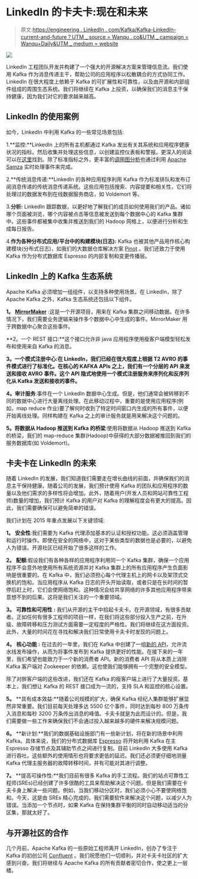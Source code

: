 # LinkedIn 的卡夫卡:现在和未来

> 原文:[https://engineering . LinkedIn . com/Kafka/Kafka-LinkedIn-current-and-future？UTM _ source = Wanqu . co&UTM _ campaign = Wanqu+Daily&UTM _ medium = website](https://engineering.linkedin.com/kafka/kafka-linkedin-current-and-future?utm_source=wanqu.co&utm_campaign=Wanqu+Daily&utm_medium=website)

![](../Images/0d55ec12f5f986798863d546a7fd65d4.png)

LinkedIn 工程团队开发并构建了一个强大的开源解决方案来管理信息流。我们使用 Kafka 作为消息传递主干，帮助公司的应用程序以松散耦合的方式协同工作。LinkedIn 在很大程度上依赖于 Kafka 的可扩展性和可靠性，以及由开源和内部组件组成的周围生态系统。我们将继续在 Kafka 上投资，以确保我们的消息主干保持健康，因为我们对它的要求越来越高。

## LinkedIn 的使用案例

如今，LinkedIn 中利用 Kafka 的一些常见场景包括:

1.**监控:**LinkedIn 上的所有主机都通过 Kafka 发出有关其系统和应用程序健康状况的指标。然后收集并处理这些信息，以创建监控仪表板和警报。更深入的阅读可以在[这里](https://engineering.linkedin.com/52/autometrics-self-service-metrics-collection)找到。除了标准指标之外，更丰富的[调用图分析](http://engineering.linkedin.com/samza/real-time-insights-linkedins-performance-using-apache-samza)也通过利用 [Apache Samza](http://samza.incubator.apache.org/) 实时处理事件来完成。

2.**传统消息传递:**LinkedIn 的各种应用程序利用 Kafka 作为标准排队和发布订阅消息传递的传统消息传递系统。这些应用包括搜索、内容提要和相关性，它们将处理过的数据发布到在线数据服务商店，如 Voldemort 等。

3.**分析:** LinkedIn 跟踪数据，以更好地了解我们的成员如何使用我们的产品。诸如哪个页面被浏览，哪个内容被点击等信息被发送到每个数据中心的 Kafka 集群中。这些事件都被集中收集并推送到我们的 Hadoop 网格上，以便进行分析和生成每日报告。

4.**作为各种分布式应用/平台中的构建模块(日志):** Kafka 也被其他产品用作核心构建模块(分布式日志)，如我们的大数据仓库解决方案 [Pinot](https://engineering.linkedin.com/analytics/real-time-analytics-massive-scale-pinot) 。我们还致力于使用 Kafka 作为分布式数据库 Espresso 的内部复制和变更传播层。

## **LinkedIn 上的 Kafka 生态系统**

Apache Kafka 必须增加一组组件，以支持多种使用场景。在 LinkedIn，除了 Apache Kafka 之外，Kafka 生态系统还包括以下组件。

**1。** [**MirrorMaker**](https://cwiki.apache.org/confluence/pages/viewpage.action?pageId=27846330) :这是一个开源项目，用来在 Kafka 集群之间移动数据。在许多情况下，我们需要业务逻辑来操作多个数据中心中生成的事件。MirrorMaker 用于跨数据中心聚合这些事件。

**2。一个 REST 接口:**这个接口允许非 java 应用程序使用瘦客户端模型轻松发布和使用来自 Kafka 的消息。

**3。一个模式注册中心:在 LinkedIn，我们已经在很大程度上根据 T2 AVRO 的事件模式进行了标准化。在核心的 KAFKA APIs 之上，我们有一个分层的 API 来发送和接收 AVRO 事件。这个 API 隐式地使用一个模式注册服务来序列化和反序列化从 Kafka 发送和接收的事件。**

**4。审计服务**:事件在一个 LinkedIn 数据中心生成。但是，他们通常会被转移到不同的数据中心进行大量离线处理。在此移动过程中，重要的是使用应用程序(例如，map reduce 作业)要了解何时收到了特定时间窗口内生成的所有事件，以便开始离线处理。同样构建在 Kafka 之上的审计服务就是用来解决这个问题的。

**5。将数据从 Hadoop 推送到 Kafka 的桥梁**:使用将数据从 Hadoop 推送到 Kafka 的桥梁，我们的 map-reduce 集群(Hadoop)中获得的大部分数据被推回到我们的服务数据库(如 Voldemort)。

## **卡夫卡在 LinkedIn 的未来**

随着 LinkedIn 的发展，我们知道我们需要走在增长曲线的前面，并确保我们的消息主干保持健康。随着公司的发展，我们预计使用 Kafka 的团队和应用程序的数量以及他们需求的多样性将会增加。此外，随着用户(开发人员和网站可靠性工程师)数量的增加，我们预计 Kafka 的用户对 Kafka 的理解程度会有更大的提高。因此，我们需要确保可以避免简单的错误。

我们计划在 2015 年重点发展以下关键领域:

**1。** **安全性**:我们需要为 Kafka 代理添加基本的认证和授权功能。这必须涵盖管理和运行时操作。即使在安全的网络中，这对于某些类型的数据也是必要的，以避免人为错误。开源社区已经开始了很多这样的工作。

**2。** **配额**:假设我们有各种各样的应用程序利用同一个 Kafka 集群，确保一个应用程序不会意外地使用所有系统资源并对 Kafka 集群上的所有应用程序产生负面影响是很重要的。在 Kafka 中，我们必须担心每个代理主机上的网卡以及架顶式交换机的饱和。当应用程序从 Kafka 日志的开头开始读取，或者只是在长时间的暂停后赶上时，它们会使网络饱和。这种情况会给共享网络的许多其他应用程序带来意想不到的后果。这将是我们关注的一个重要领域。

**3。** **可靠性和可用性** **:** 我们从开源的主干中拾起卡夫卡。在开源领域，有很多贡献者。正如任何有很多工程师的项目一样，在我们将这些部分投入生产之前，在升级、故障转移和压力测试方面需要一定程度的严格性。我们将继续在这方面投资。此外，大量的时间花在寻找和解决我们日常使用卡夫卡时发现的问题上。

**4。** **核心功能** **:** 在过去的一年里，我们在 Kafka 中创建了一组[新的 API](https://cwiki.apache.org/confluence/display/KAFKA/Client+Rewrite)，允许流水线发布操作，从而为将事件发布到 Kafka 提供更好的性能。在接下来的一年里，我们希望也能致力于一个新的消费者 API。新的消费者 API 将从本质上消除 Kafka 客户端对 Zookeeper 的依赖。这也使我们能够拥有一个完整的安全模型。

除了对胖客户端的这些改进，我们还在 Kafka 的瘦客户端上进行了大量投资。基本上，我们想让 Kafka 的 REST 接口成为一流的，支持 SLA 和监控的核心设置。

**5。** **具有成本效益:**随着公司规模的扩大，确保 Kafka 经纪人集群能够扩展显然非常重要。我们目前每天处理多达 5500 亿个事件，同时达到每秒 800 万条传入消息和每秒 3200 万条传出消息的峰值。卡夫卡就是为此而设计的。但是，我们需要做一些工作来确保我们不会通过投入越来越多的硬件来解决规模问题。

**6。** **新计划:**我们的数据基础设施部门有一些新计划，将在新的场景中利用 Kafka。具体来说，我们的分布式数据库 [Espresso](http://data.linkedin.com/projects/espresso) 将开始利用 Kafka 在主 Espresso 存储节点及其辅助节点之间进行复制。目前 LinkedIn 大多使用 Kafka 进行吞吐。这些额外的使用情形也将要求更低的延迟。我们还必须更仔细地测量 Kafka 代理主服务器的故障转移时间，并有可能对其进行调整。

**7。** **提高可操作性:**我们目前有很多 Kafka 的手工流程。我们的站点可靠性工程师(SREs)已经创建了许多很酷的工具来帮助解决这个问题。但是我们需要在卡夫卡身上解决一些问题。例如，当我们移动分区时，我们必须小心不要使网络饱和。今天，这是由 SREs 精心完成的。我们需要软件来解决这个问题，以减少人为错误。当添加一个节点时，如果 Kafka 在保持集群平衡的同时自动移动适当的分区集，那就太好了。

## 与开源社区的合作

几个月前，Apache Kafka 的一些原始工程师离开 LinkedIn，创办了专注于 Kafka 的初创公司 [Confluent](http://confluent.io/) 。我们祝愿他们一切顺利，并对卡夫卡社区的扩大感到兴奋。我们将继续与 Apache Kafka 的所有贡献者密切合作，使之更上一层楼。